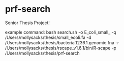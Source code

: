 # prf-search
Senior Thesis Project!


example command:  bash search.sh -o E_coli_small_ -q /Users/mollysacks/thesis/small_ecoli.fa -d /Users/mollysacks/thesis/bacteria.1236.1.genomic.fna -r /Users/mollysacks/thesis/rscape_v1.6.1/bin/R-scape -p /Users/mollysacks/thesis/prf-search
